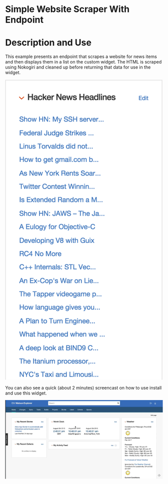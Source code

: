 # Simple Website Scraper With Endpoint #

# Description and Use #

This example presents an endpoint that scrapes a website for news
items and then displays them in a list on the custom widget.  The HTML
is scraped using Nokogiri and cleaned up before returning that data
for use in the widget.

![Screen Shot](screenshot.png)

You can also see a quick (about 2 minutes) screencast on how to use install
and use this widget.

[![Screen Cast](SimpleNewsWidgetVideoScreenshot.png)](https://ibm.box.com/s/0kkn05wfc0kuothxthyqz1oc7tdpoodx)
